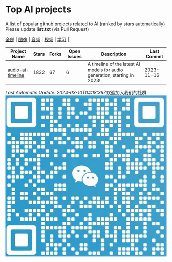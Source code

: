 # Top AI projects
A list of popular github projects related to AI (ranked by stars automatically)
Please update **list.txt** (via Pull Request)

<a href="./README.md">全部</a> |   <a href="./READMEpicture.md">图像</a> |   <a href="./READMEaudio.md">音频</a> | <a href="./READMEvideo.md">视频</a> | <a href="./READMElearn.md">学习</a> | 

| Project Name | Stars | Forks | Open Issues | Description | Last Commit |
| ------------ | ----- | ----- | ----------- | ----------- | ----------- |
| [audio-ai-timeline](https://github.com/archinetai/audio-ai-timeline) | 1832 | 67 | 6 | A timeline of the latest AI models for audio generation, starting in 2023! | 2023-11-16 |

*Last Automatic Update: 2024-03-10T04:18:36Z*欢迎加入我们的社群 ![](https://raw.githubusercontent.com/mouuii/picture/master/weichat.jpg) 